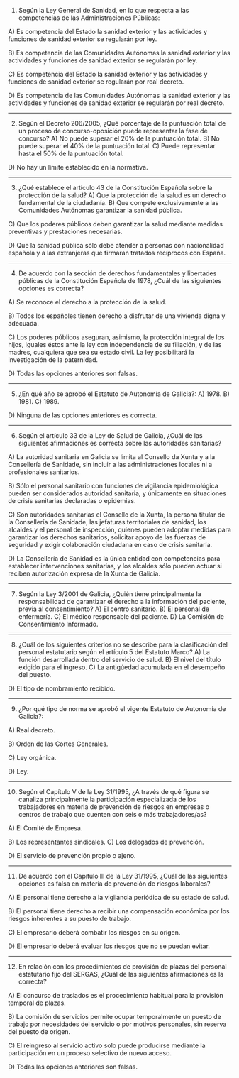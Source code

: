1. Según la Ley General de Sanidad, en lo que respecta a las competencias de las Administraciones Públicas:

A) Es competencia del Estado la sanidad exterior y las actividades y funciones de sanidad exterior se regularán por ley.

B) Es competencia de las Comunidades Autónomas la sanidad exterior y las actividades y funciones de sanidad
exterior se regularán por ley.

C) Es competencia del Estado la sanidad exterior y las actividades y funciones de sanidad exterior se regularán por real decreto.

D) Es competencia de las Comunidades Autónomas la sanidad exterior y las actividades y funciones de sanidad
exterior se regularán por real decreto.

---

2. Según el Decreto 206/2005, ¿Qué porcentaje de la puntuación total de un proceso de concurso-oposición
puede representar la fase de concurso?
A) No puede superar el 20% de la puntuación total.
B) No puede superar el 40% de la puntuación total.
C) Puede representar hasta el 50% de la puntuación total.

D) No hay un límite establecido en la normativa.

---

3. ¿Qué establece el artículo 43 de la Constitución Española sobre la protección de la salud?
A) Que la protección de la salud es un derecho fundamental de la ciudadanía.
B) Que compete exclusivamente a las Comunidades Autónomas garantizar la sanidad pública.

C) Que los poderes públicos deben garantizar la salud mediante medidas preventivas y prestaciones
necesarias.

D) Que la sanidad pública sólo debe atender a personas con nacionalidad española y a las extranjeras que
firmaran tratados recíprocos con España.

---

4. De acuerdo con la sección de derechos fundamentales y libertades públicas de la Constitución Española de
1978, ¿Cuál de las siguientes opciones es correcta?

A) Se reconoce el derecho a la protección de la salud.

B) Todos los españoles tienen derecho a disfrutar de una vivienda digna y adecuada.

C) Los poderes públicos aseguran, asimismo, la protección integral de los hijos, iguales éstos ante la ley con independencia de su filiación, y de las madres, cualquiera que sea su estado civil. La ley posibilitará la investigación de la paternidad.

D) Todas las opciones anteriores son falsas.

---

5. ¿En qué año se aprobó el Estatuto de Autonomía de Galicia?:
A) 1978.
B) 1981.
C) 1989.

D) Ninguna de las opciones anteriores es correcta.

---

6. Según el artículo 33 de la Ley de Salud de Galicia, ¿Cuál de las siguientes afirmaciones es correcta sobre las autoridades sanitarias?

A) La autoridad sanitaria en Galicia se limita al Consello da Xunta y a la Consellería de Sanidade, sin incluir a las administraciones locales ni a profesionales sanitarios.

B) Sólo el personal sanitario con funciones de vigilancia epidemiológica pueden ser considerados autoridad
sanitaria, y únicamente en situaciones de crisis sanitarias declaradas o epidemias.

C) Son autoridades sanitarias el Consello de la Xunta, la persona titular de la Consellería de Sanidade, las
jefaturas territoriales de sanidad, los alcaldes y el personal de inspección, quienes pueden adoptar medidas
para garantizar los derechos sanitarios, solicitar apoyo de las fuerzas de seguridad y exigir colaboración
ciudadana en caso de crisis sanitaria.

D) La Consellería de Sanidad es la única entidad con competencias para establecer intervenciones sanitarias, y los alcaldes sólo pueden actuar si reciben autorización expresa de la Xunta de Galicia.

---

7. Según la Ley 3/2001 de Galicia, ¿Quién tiene principalmente la responsabilidad de garantizar el derecho a la información del paciente, previa al consentimiento?
A) El centro sanitario.
B) El personal de enfermería.
C) El médico responsable del paciente.
D) La Comisión de Consentimiento Informado.

---

8. ¿Cuál de los siguientes criterios no se describe para la clasificación del personal estatutario según el artículo 5 del Estatuto Marco?
A) La función desarrollada dentro del servicio de salud.
B) El nivel del título exigido para el ingreso.
C) La antigúedad acumulada en el desempeño del puesto.

D) El tipo de nombramiento recibido.

---

9. ¿Por qué tipo de norma se aprobó el vigente Estatuto de Autonomía de Galicia?:

A) Real decreto.

B) Orden de las Cortes Generales.

C) Ley orgánica.

D) Ley.

---

10. Según el Capítulo V de la Ley 31/1995, ¿A través de qué figura se canaliza principalmente la participación especializada de los trabajadores en materia de prevención de riesgos en empresas o centros de trabajo que cuenten con seis o más trabajadores/as?

A) El Comité de Empresa.

B) Los representantes sindicales.
C) Los delegados de prevención.

D) El servicio de prevención propio o ajeno.

---

11. De acuerdo con el Capítulo lll de la Ley 31/1995, ¿Cuál de las siguientes opciones es falsa en materia de
prevención de riesgos laborales?

A) El personal tiene derecho a la vigilancia periódica de su estado de salud.

B) El personal tiene derecho a recibir una compensación económica por los riesgos inherentes a su puesto de
trabajo.

C) El empresario deberá combatir los riesgos en su origen.

D) El empresario deberá evaluar los riesgos que no se puedan evitar.

---

12. En relación con los procedimientos de provisión de plazas del personal estatutario fijo del SERGAS, ¿Cuál de las siguientes afirmaciones es la correcta?

A) El concurso de traslados es el procedimiento habitual para la provisión temporal de plazas.

B) La comisión de servicios permite ocupar temporalmente un puesto de trabajo por necesidades del servicio o
por motivos personales, sin reserva del puesto de origen.

C) El reingreso al servicio activo solo puede producirse mediante la participación en un proceso selectivo de
nuevo acceso.

D) Todas las opciones anteriores son falsas.
